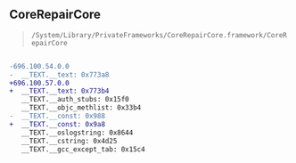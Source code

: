 ## CoreRepairCore

> `/System/Library/PrivateFrameworks/CoreRepairCore.framework/CoreRepairCore`

```diff

-696.100.54.0.0
-  __TEXT.__text: 0x773a8
+696.100.57.0.0
+  __TEXT.__text: 0x773b4
   __TEXT.__auth_stubs: 0x15f0
   __TEXT.__objc_methlist: 0x33b4
-  __TEXT.__const: 0x988
+  __TEXT.__const: 0x9a8
   __TEXT.__oslogstring: 0x8644
   __TEXT.__cstring: 0x4d25
   __TEXT.__gcc_except_tab: 0x15c4

```
